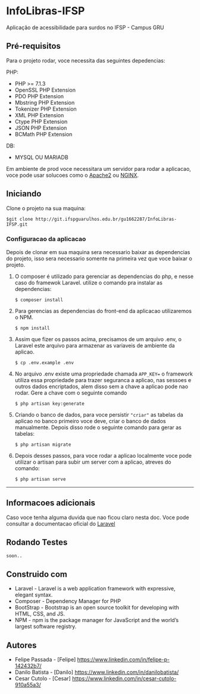 # InfoLibras-IFSP

Aplicação de acessibilidade para surdos no IFSP - Campus GRU

## Pré-requisitos
Para o projeto rodar, voce necessita das seguintes depedencias:

PHP:
- PHP >= 7.1.3
- OpenSSL PHP Extension
- PDO PHP Extension
- Mbstring PHP Extension
- Tokenizer PHP Extension
- XML PHP Extension
- Ctype PHP Extension
- JSON PHP Extension
- BCMath PHP Extension

DB:
- MYSQL OU MARIADB

Em ambiente de prod voce necessitara um servidor para rodar a aplicacao, voce pode usar solucoes como o [Apache2](https://httpd.apache.org/) ou [NGINX](https://www.nginx.com/).


## Iniciando

Clone o projeto na sua maquina:

````
$git clone http://git.ifspguarulhos.edu.br/gu1662287/InfoLibras-IFSP.git
````
### Configuracao da aplicacao
Depois de clonar em sua maquina sera necessario baixar as dependencias do projeto, isso sera necessario somente na primeira vez que voce baixar o projeto.

1. O composer é utilizado para gerenciar as dependencias do php, e nesse caso do framewok Laravel. utilize o comando pra instalar as dependencias:

    ````
    $ composer install
    ````

2. Para gerencias as dependencias do front-end da aplicacao utilizaremos o NPM.

    ````
    $ npm install
    ````

3. Assim que fizer os passos acima, precisamos de um arquivo .env, o Laravel este arquivo para armazenar as variaveis de ambiente da aplicao.

    ````
    $ cp .env.example .env
    ````

4. No arquivo .env existe uma propriedade chamada `APP_KEY=` o framework utiliza essa propriedade para trazer seguranca a aplicao, nas sessoes e outros dados encriptados, alem disso sem a chave a aplicao pode nao rodar. Gere a chave com o seguinte comando

    ````
    $ php artisan key:generate
    ```` 
5. Criando o banco de dados, para voce persistir `"criar"` as tabelas da aplicao no banco primeiro voce deve, criar o banco de dados manualmente. Depois disso rode o seguinte comando para gerar as tabelas:
    ````
    $ php artisan migrate
    ````
6. Depois desses passos, para voce rodar a aplicao localmente voce pode utilizar o artisan para subir um server com a aplicao, atreves do comando:

    ````
    $ php artisan serve
    ````
---
## Informacoes adicionais
Caso voce tenha alguma duvida que nao ficou claro nesta doc. Voce pode consultar a documentacao oficial do [Laravel](https://laravel.com/docs/5.8)

## Rodando Testes

````
soon..
````
## Construido com

* Laravel - Laravel is a web application framework with expressive, elegant syntax.
* Composer - Dependency Manager for PHP
* BootStrap - Bootstrap is an open source toolkit for developing with HTML, CSS, and JS.
* NPM - npm is the package manager for JavaScript and the world’s largest software registry.

## Autores

* Felipe Passada    - [Felipe] https://www.linkedin.com/in/felipe-p-142432b7/
* Danilo Batista    - [Danilo] https://www.linkedin.com/in/danilobatista/
* Cesar Cutolo      - [Cesar]  https://www.linkedin.com/in/cesar-cutolo-910a55a3/

